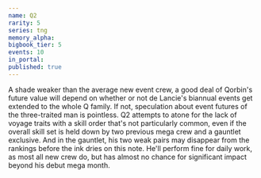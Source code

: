 ```yaml
---
name: Q2
rarity: 5
series: tng
memory_alpha:
bigbook_tier: 5
events: 10
in_portal:
published: true
---
```


A shade weaker than the average new event crew, a good deal of Qorbin's future value will depend on whether or not de Lancie's biannual events get extended to the whole Q family. If not, speculation about event futures of the three-traited man is pointless. Q2 attempts to atone for the lack of voyage traits with a skill order that's not particularly common, even if the overall skill set is held down by two previous mega crew and a gauntlet exclusive. And in the gauntlet, his two weak pairs may disappear from the rankings before the ink dries on this note. He'll perform fine for daily work, as most all new crew do, but has almost no chance for significant impact beyond his debut mega month.
